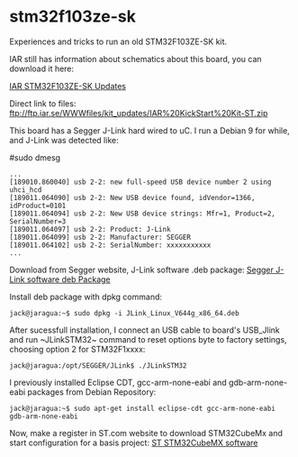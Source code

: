 # stm32f103ze-sk
Experiences and tricks to run an old STM32F103ZE-SK kit.

IAR still has information about schematics about this board, you can download it here:

[IAR STM32F103ZE-SK Updates](https://www.iar.com/iar-embedded-workbench/add-ons-and-integrations/updates-for-iar-kickstart-kit/)

Direct link to files: 
ftp://ftp.iar.se/WWWfiles/kit_updates/IAR%20KickStart%20Kit-ST.zip

This board has a Segger J-Link hard wired to uC. I run a Debian 9 for while, and J-Link was detected like:

#sudo dmesg
```
...
[189010.860040] usb 2-2: new full-speed USB device number 2 using uhci_hcd
[189011.064090] usb 2-2: New USB device found, idVendor=1366, idProduct=0101
[189011.064094] usb 2-2: New USB device strings: Mfr=1, Product=2, SerialNumber=3
[189011.064097] usb 2-2: Product: J-Link
[189011.064099] usb 2-2: Manufacturer: SEGGER
[189011.064102] usb 2-2: SerialNumber: xxxxxxxxxxx
...
```

Download from Segger website, J-Link software .deb package:
[Segger J-Link software deb Package](https://www.segger.com/downloads/jlink/JLink_Linux_x86_64.deb)

Install deb package with dpkg command:
```console
jack@jaragua:~$ sudo dpkg -i JLink_Linux_V644g_x86_64.deb
```

After sucessfull installation, I connect an USB cable to board's USB_Jlink and run ~JLinkSTM32~ command to reset options byte to factory settings, choosing option 2 for STM32F1xxxx:
```console
jack@jaragua:/opt/SEGGER/JLink$ ./JLinkSTM32
```

I previously installed Eclipse CDT, gcc-arm-none-eabi and gdb-arm-none-eabi packages from Debian Repository:
```
jack@jaragua:~$ sudo apt-get install eclipse-cdt gcc-arm-none-eabi gdb-arm-none-eabi
```

Now, make a register in ST.com website to download STM32CubeMx and start configuration for a basis project:
[ST STM32CubeMX software](https://www.st.com/en/development-tools/stm32cubemx.html)








